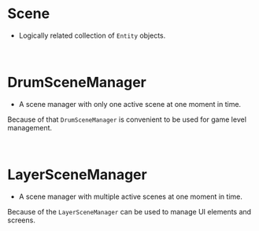 # Scene

- Logically related collection of `Entity` objects.

<br>

# DrumSceneManager

- A scene manager with only one active scene at one moment in time.

Because of that `DrumSceneManager` is convenient to be used for game level management.

<br>

# LayerSceneManager

- A scene manager with multiple active scenes at one moment in time.

Because of the `LayerSceneManager` can be used to manage UI elements and screens.